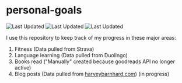# personal-goals
![Last Updated](https://img.shields.io/date/1614559962?color=FC4C02&label=Fitness%20Updated&logo=strava)
![Last Updated](https://img.shields.io/date/1614559962?color=7ac70c&label=Language%20Updated&logo=duolingo)
![Last Updated](https://img.shields.io/date/1614559962?color=e9e5cd&label=Books%20Updated&logo=goodreads)

I use this repository to keep track of my progress in these major areas:

1. Fitness (Data pulled from Strava)
2. Language learning (Data pulled from Duolingo)
3. Books read ("Manually" created because goodreads API no longer active)
4. Blog posts (Data pulled from [harveybarnhard.com](https://harveybarnhard.com)) (in progress)
